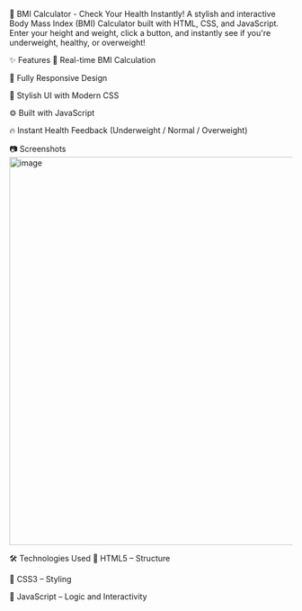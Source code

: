 💪 BMI Calculator - Check Your Health Instantly!
A stylish and interactive Body Mass Index (BMI) Calculator built with HTML, CSS, and JavaScript. Enter your height and weight, click a button, and instantly see if you're underweight, healthy, or overweight!

✨ Features
🧠 Real-time BMI Calculation

📱 Fully Responsive Design

🎨 Stylish UI with Modern CSS

⚙️ Built with JavaScript

🔥 Instant Health Feedback (Underweight / Normal / Overweight)


📷 Screenshots
<img width="720" height="690" alt="image" src="https://github.com/user-attachments/assets/542b4e85-5256-4332-a0b2-84dc2921cd9b" />


🛠️ Technologies Used
🧾 HTML5 – Structure

🎨 CSS3 – Styling

🧠 JavaScript – Logic and Interactivity

